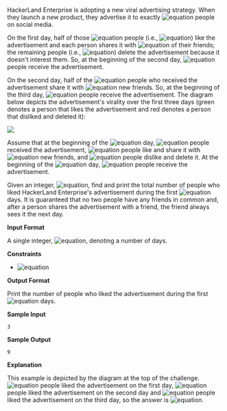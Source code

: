 HackerLand Enterprise is adopting a new viral advertising strategy. When they launch a new product, they advertise it to exactly ![equation](http://latex.codecogs.com/svg.latex?\inline&space;5) people on social media.

On the first day, half of those ![equation](http://latex.codecogs.com/svg.latex?\inline&space;5) people (i.e., ![equation](https://latex.codecogs.com/svg.latex?\inline&space;floor\left&space;(&space;\frac{5}{2}&space;\right&space;)&space;=&space;2)) like the advertisement and each person shares it with ![equation](http://latex.codecogs.com/svg.latex?\inline&space;3) of their friends; the remaining people (i.e., ![equation](https://latex.codecogs.com/svg.latex?\inline&space;5&space;-&space;floor\left&space;(&space;\frac{5}{2}&space;\right&space;)&space;=&space;3)) delete the advertisement because it doesn't interest them. So, at the beginning of the second day, ![equation](https://latex.codecogs.com/svg.latex?\inline&space;floor\left&space;(&space;\frac{5}{2}&space;\right&space;)&space;\times&space;3&space;=&space;2&space;\times&space;3&space;=&space;6) people receive the advertisement.

On the second day, half of the ![equation](http://latex.codecogs.com/svg.latex?\inline&space;6) people who received the advertisement share it with ![equation](http://latex.codecogs.com/svg.latex?\inline&space;3) new friends. So, at the beginning of the third day, ![equation](https://latex.codecogs.com/svg.latex?\inline&space;floor\left&space;(&space;\frac{6}{2}&space;\right&space;)&space;\times&space;3&space;=&space;3&space;\times&space;3&space;=&space;9) people receive the advertisement. The diagram below depicts the advertisement's virality over the first three days (green denotes a person that likes the advertisement and red denotes a person that disliked and deleted it):

![](https://github.com/avtomato/HackerRank/blob/master/Algorithms/img/1475677928-3788004924-strangead.png)

Assume that at the beginning of the ![equation](http://latex.codecogs.com/svg.latex?\inline&space;i^{th}) day, ![equation](http://latex.codecogs.com/svg.latex?\inline&space;m) people received the advertisement, ![equation](https://latex.codecogs.com/svg.latex?\inline&space;floor\left&space;(&space;\frac{m}{2}&space;\right&space;)) people like and share it with ![equation](http://latex.codecogs.com/svg.latex?\inline&space;3) new friends, and ![equation](https://latex.codecogs.com/svg.latex?\inline&space;m&space;-&space;floor\left&space;(&space;\frac{m}{2}&space;\right&space;)) people dislike and delete it. At the beginning of the ![equation](https://latex.codecogs.com/svg.latex?\inline&space;(i&space;&plus;&space;1)^{th}) day, ![equation](https://latex.codecogs.com/svg.latex?\inline&space;floor\left&space;(&space;\frac{m}{2}&space;\right&space;)&space;\times&space;3) people receive the advertisement.

Given an integer, ![equation](http://latex.codecogs.com/svg.latex?\inline&space;n), find and print the total number of people who liked HackerLand Enterprise's advertisement during the first ![equation](http://latex.codecogs.com/svg.latex?\inline&space;n) days. It is guaranteed that no two people have any friends in common and, after a person shares the advertisement with a friend, the friend always sees it the next day.

__Input Format__

A single integer, ![equation](http://latex.codecogs.com/svg.latex?\inline&space;n), denoting a number of days.

__Constraints__

* ![equation](https://latex.codecogs.com/svg.latex?\inline&space;1&space;\leq&space;n&space;\leq&space;50)

__Output Format__

Print the number of people who liked the advertisement during the first ![equation](http://latex.codecogs.com/svg.latex?\inline&space;n) days.

__Sample Input__
```commandline
3
```
__Sample Output__
```commandline
9
```
__Explanation__

This example is depicted by the diagram at the top of the challenge. ![equation](http://latex.codecogs.com/svg.latex?\inline&space;2) people liked the advertisement on the first day, ![equation](http://latex.codecogs.com/svg.latex?\inline&space;3) people liked the advertisement on the second day and ![equation](http://latex.codecogs.com/svg.latex?\inline&space;4) people liked the advertisement on the third day, so the answer is ![equation](https://latex.codecogs.com/svg.latex?\inline&space;2&space;&plus;&space;3&space;&plus;&space;4&space;=&space;9).
